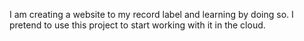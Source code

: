 I am creating a website to my record label and learning by doing so. I pretend to use this project to start working with it in the cloud.
